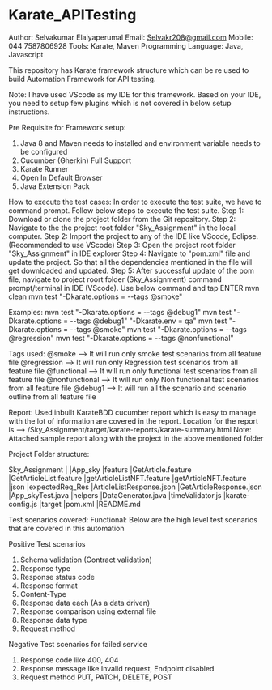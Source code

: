 # Karate_APITesting

Author: Selvakumar Elaiyaperumal
Email:  Selvakr208@gmail.com
Mobile: 044 7587806928
Tools: Karate, Maven 
Programming Language: Java, Javascript

This repository has Karate framework structure which can be re used to build Automation Framework for API testing.

Note: I have used VScode as my IDE for this framework. Based on your IDE, you need to setup few plugins which is not covered in below setup instructions.

Pre Requisite for Framework setup:
 1. Java 8  and Maven needs to installed and environment variable needs to be configured
 2. Cucumber (Gherkin) Full Support
 3. Karate Runner
 4. Open In Default Browser
 5. Java Extension Pack

How to execute the test cases: 
 In order to execute the test suite, we have to command prompt. Follow below steps to execute the test suite.
 Step 1: Download or clone the project folder from the Git repository.
 Step 2: Navigate to the the project root folder "Sky_Assignment" in the local computer.
 Step 2: Import the project to any of the IDE like VScode, Eclipse. (Recommended to use VScode)
 Step 3: Open the project root folder "Sky_Assignment" in IDE explorer
 Step 4: Navigate to "pom.xml" file and update the project. So that all the dependencies mentioned in the file will get downloaded and updated.
 Step 5: After successful update of the pom file, navigate to project roort folder (Sky_Assignment) command prompt/terminal in IDE (VScode). Use below command and tap ENTER
    mvn clean
    mvn test "-Dkarate.options = --tags @smoke"

Examples: 
mvn test "-Dkarate.options = --tags @debug1"
mvn test "-Dkarate.options = --tags @debug1"  "-Dkarate.env = qa"
mvn test "-Dkarate.options = --tags @smoke"
mvn test "-Dkarate.options = --tags @regression"
mvn test "-Dkarate.options = --tags @nonfunctional"

Tags used:
@smoke --> It will run only smoke test scenarios from all feature file
@regression --> It will run only Regression test scenarios from all feature file
@functional --> It will run only functional test scenarios from all feature file
@nonfunctional --> It will run only Non functional test scenarios from all feature file
@debug1 --> It will run all the scenario and scenario outline from all feature file


Report:
Used inbuilt KarateBDD cucumber report which is easy to manage with the lot of information are covered in the report.
Location for the report is --> /Sky_Assignment/target/karate-reports/karate-summary.html
Note: Attached sample report along with the project in the above mentioned folder


Project Folder structure:

Sky_Assignment
|
|App_sky
        |featurs
            |GetArticle.feature
            |GetArticleList.feature
            |getArticleListNFT.feature
            |getArticleNFT.feature
        |json
            |expectedReq_Res
                |ArticleListResponse.json
                |GetArticleResponse.json
        |App_skyTest.java
|helpers
    |DataGenerator.java
    |timeValidator.js
|karate-config.js
|target
|pom.xml
|README.md


Test scenarios covered:
Functional:
Below are the high level test scenarios that are covered in this automation

Positive Test scenarios

1. Schema validation (Contract validation)
2. Response type
3. Response status code
4. Response format
5. Content-Type
6. Response data each (As a data driven)
7. Response comparison using external file
8. Response data type
9. Request method

Negative Test scenarios for failed service
1. Response code like 400, 404
2. Response message like Invalid request, Endpoint disabled
3. Request method PUT, PATCH, DELETE, POST

